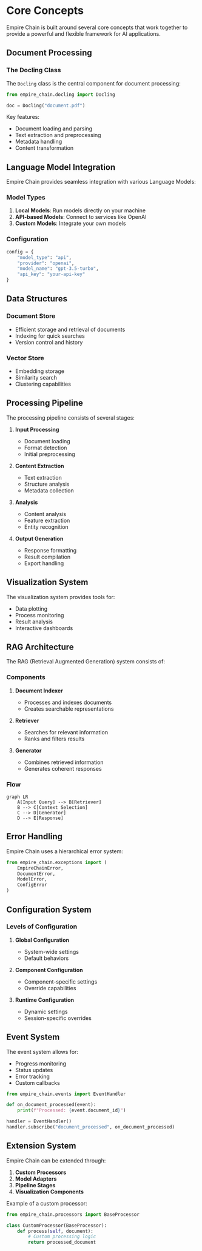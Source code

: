 # Core Concepts

Empire Chain is built around several core concepts that work together to provide a powerful and flexible framework for AI applications.

## Document Processing

### The Docling Class

The `Docling` class is the central component for document processing:

```python
from empire_chain.docling import Docling

doc = Docling("document.pdf")
```

Key features:
- Document loading and parsing
- Text extraction and preprocessing
- Metadata handling
- Content transformation

## Language Model Integration

Empire Chain provides seamless integration with various Language Models:

### Model Types
1. **Local Models**: Run models directly on your machine
2. **API-based Models**: Connect to services like OpenAI
3. **Custom Models**: Integrate your own models

### Configuration

```python
config = {
    "model_type": "api",
    "provider": "openai",
    "model_name": "gpt-3.5-turbo",
    "api_key": "your-api-key"
}
```

## Data Structures

### Document Store
- Efficient storage and retrieval of documents
- Indexing for quick searches
- Version control and history

### Vector Store
- Embedding storage
- Similarity search
- Clustering capabilities

## Processing Pipeline

The processing pipeline consists of several stages:

1. **Input Processing**
   - Document loading
   - Format detection
   - Initial preprocessing

2. **Content Extraction**
   - Text extraction
   - Structure analysis
   - Metadata collection

3. **Analysis**
   - Content analysis
   - Feature extraction
   - Entity recognition

4. **Output Generation**
   - Response formatting
   - Result compilation
   - Export handling

## Visualization System

The visualization system provides tools for:

- Data plotting
- Process monitoring
- Result analysis
- Interactive dashboards

## RAG Architecture

The RAG (Retrieval Augmented Generation) system consists of:

### Components
1. **Document Indexer**
   - Processes and indexes documents
   - Creates searchable representations

2. **Retriever**
   - Searches for relevant information
   - Ranks and filters results

3. **Generator**
   - Combines retrieved information
   - Generates coherent responses

### Flow
```mermaid
graph LR
    A[Input Query] --> B[Retriever]
    B --> C[Context Selection]
    C --> D[Generator]
    D --> E[Response]
```

## Error Handling

Empire Chain uses a hierarchical error system:

```python
from empire_chain.exceptions import (
    EmpireChainError,
    DocumentError,
    ModelError,
    ConfigError
)
```

## Configuration System

### Levels of Configuration
1. **Global Configuration**
   - System-wide settings
   - Default behaviors

2. **Component Configuration**
   - Component-specific settings
   - Override capabilities

3. **Runtime Configuration**
   - Dynamic settings
   - Session-specific overrides

## Event System

The event system allows for:

- Progress monitoring
- Status updates
- Error tracking
- Custom callbacks

```python
from empire_chain.events import EventHandler

def on_document_processed(event):
    print(f"Processed: {event.document_id}")

handler = EventHandler()
handler.subscribe("document_processed", on_document_processed)
```

## Extension System

Empire Chain can be extended through:

1. **Custom Processors**
2. **Model Adapters**
3. **Pipeline Stages**
4. **Visualization Components**

Example of a custom processor:

```python
from empire_chain.processors import BaseProcessor

class CustomProcessor(BaseProcessor):
    def process(self, document):
        # Custom processing logic
        return processed_document
``` 